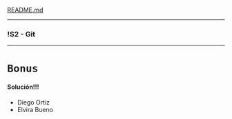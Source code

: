 [README.md](http://README.md)

---

### !S2 - Git 

---

# `Bonus`

#### Solución!!!

<div class="hide">

- Diego Ortiz
- Elvira Bueno 

</div >


